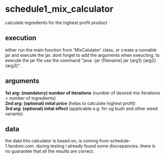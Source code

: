 # schedule1_mix_calculator
calculate ingredients for the highest profit product

## execution
either run the main function from 'MixCalulator' class, or create a runnable jar and execute the jar. dont forget to add the arguments when exeucting. to execute the jar file use the command "java -jar {filename}.jar {arg1} {arg2} {arg3}".

## arguments
 <b>1st arg: (mandatory) number of iterations</b> (number of desired mix iterations = number of ingredients)<br>
 <b>2nd arg: (optional) inital price</b> (helps to calculate highest profit)<br>
 <b>3rd arg: (optional) inital effect</b> (applicable e.g. for og kush and other weed variants)<br>

 ## data
 the data this calculator is based on, is coming from schedule-1.fandom.com. during testing i already found some discrepancies. there is no guarantee that all the results are correct.
